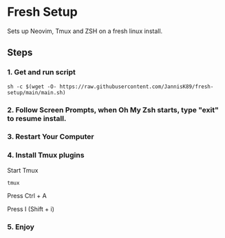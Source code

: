 # Fresh Setup

Sets up Neovim, Tmux and ZSH on a fresh linux install.

## Steps

### 1. Get and run script

```
sh -c $(wget -O- https://raw.githubusercontent.com/JannisK89/fresh-setup/main/main.sh)
```

### 2. Follow Screen Prompts, when Oh My Zsh starts, type "exit" to resume install.

### 3. Restart Your Computer

### 4. Install Tmux plugins

Start Tmux

```
tmux
```

Press Ctrl + A

Press I (Shift + i)

### 5. Enjoy
